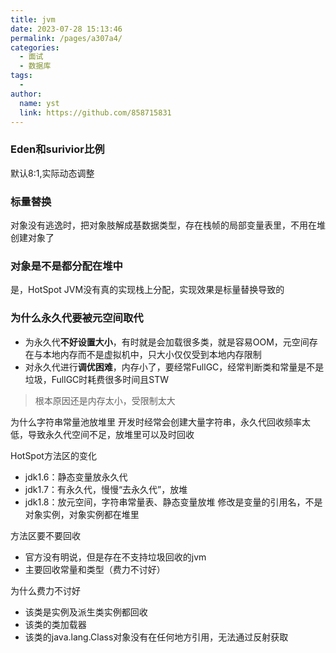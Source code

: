 ```yaml
---
title: jvm
date: 2023-07-28 15:13:46
permalink: /pages/a307a4/
categories:
  - 面试
  - 数据库
tags:
  - 
author: 
  name: yst
  link: https://github.com/858715831
---
```

### Eden和surivior比例
默认8:1,实际动态调整


### 标量替换
对象没有逃逸时，把对象肢解成基数据类型，存在栈帧的局部变量表里，不用在堆创建对象了

### 对象是不是都分配在堆中
是，HotSpot JVM没有真的实现栈上分配，实现效果是标量替换导致的

### 为什么永久代要被元空间取代
- 为永久代**不好设置大小**，有时就是会加载很多类，就是容易OOM，元空间存在与本地内存而不是虚拟机中，只大小仅仅受到本地内存限制
- 对永久代进行**调优困难**，内存小了，要经常FullGC，经常判断类和常量是不是垃圾，FullGC时耗费很多时间且STW
> 根本原因还是内存太小，受限制太大

为什么字符串常量池放堆里
开发时经常会创建大量字符串，永久代回收频率太低，导致永久代空间不足，放堆里可以及时回收

HotSpot方法区的变化
- jdk1.6：静态变量放永久代
- jdk1.7：有永久代，慢慢“去永久代”，放堆
- jdk1.8：放元空间，字符串常量表、静态变量放堆
修改是变量的引用名，不是对象实例，对象实例都在堆里

方法区要不要回收
- 官方没有明说，但是存在不支持垃圾回收的jvm
- 主要回收常量和类型（费力不讨好）

为什么费力不讨好
- 该类是实例及派生类实例都回收
- 该类的类加载器
- 该类的java.lang.Class对象没有在任何地方引用，无法通过反射获取